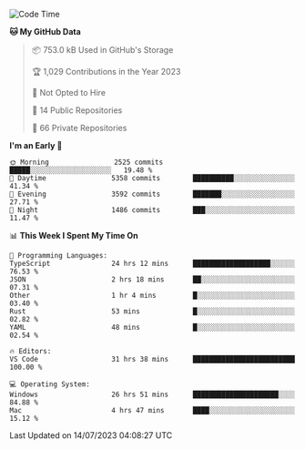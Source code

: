 <!--START_SECTION:waka-->
![Code Time](http://img.shields.io/badge/Code%20Time-4%2C357%20hrs%2035%20mins-blue)

**🐱 My GitHub Data** 

> 📦 753.0 kB Used in GitHub's Storage 
 > 
> 🏆 1,029 Contributions in the Year 2023
 > 
> 🚫 Not Opted to Hire
 > 
> 📜 14 Public Repositories 
 > 
> 🔑 66 Private Repositories 
 > 
**I'm an Early 🐤** 

```text
🌞 Morning                2525 commits        █████░░░░░░░░░░░░░░░░░░░░   19.48 % 
🌆 Daytime                5358 commits        ██████████░░░░░░░░░░░░░░░   41.34 % 
🌃 Evening                3592 commits        ███████░░░░░░░░░░░░░░░░░░   27.71 % 
🌙 Night                  1486 commits        ███░░░░░░░░░░░░░░░░░░░░░░   11.47 % 
```


📊 **This Week I Spent My Time On** 

```text
💬 Programming Languages: 
TypeScript               24 hrs 12 mins      ███████████████████░░░░░░   76.53 % 
JSON                     2 hrs 18 mins       ██░░░░░░░░░░░░░░░░░░░░░░░   07.31 % 
Other                    1 hr 4 mins         █░░░░░░░░░░░░░░░░░░░░░░░░   03.40 % 
Rust                     53 mins             █░░░░░░░░░░░░░░░░░░░░░░░░   02.82 % 
YAML                     48 mins             █░░░░░░░░░░░░░░░░░░░░░░░░   02.54 % 

🔥 Editors: 
VS Code                  31 hrs 38 mins      █████████████████████████   100.00 % 

💻 Operating System: 
Windows                  26 hrs 51 mins      █████████████████████░░░░   84.88 % 
Mac                      4 hrs 47 mins       ████░░░░░░░░░░░░░░░░░░░░░   15.12 % 
```


 Last Updated on 14/07/2023 04:08:27 UTC
<!--END_SECTION:waka-->

